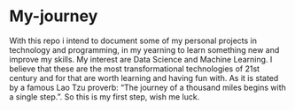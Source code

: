 # My-journey
With this repo i intend to document some of my personal projects in technology and programming, in my yearning to learn something new and improve my skills. My interest are Data Science and Machine Learning. I believe that these are the most transformational technologies of 21st century and for that are worth learning and having fun with. As it is stated by a famous Lao Tzu proverb: “The journey of a thousand miles begins with a single step.”. So this is my first step, wish me luck.
